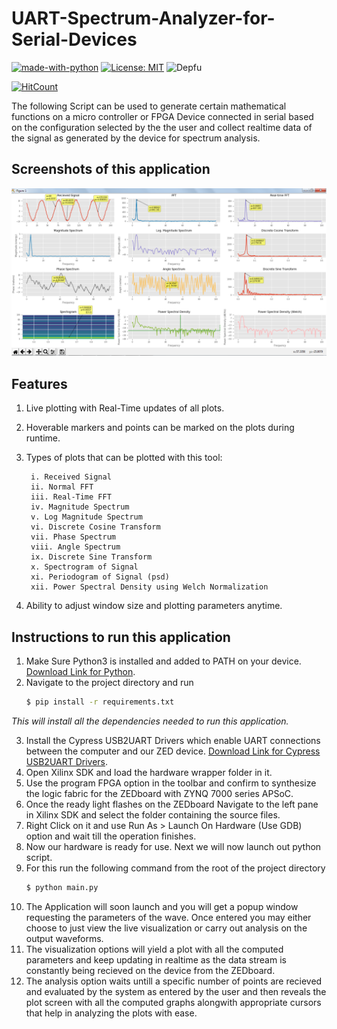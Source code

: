 # UART-Spectrum-Analyzer-for-Serial-Devices

[![made-with-python](https://img.shields.io/badge/Made%20with-Python-yellow.svg?style=for-the-badge&logo=python)](https://nodejs.org/)
[![License: MIT](https://img.shields.io/badge/License-MIT-orange.svg?style=for-the-badge)](https://opensource.org/licenses/MIT)
![Depfu](https://img.shields.io/depfu/dwij2812/UART-Spectrum-Analyzer-for-Serial-Devices.svg?style=for-the-badge)

[![HitCount](http://hits.dwyl.io/dwij2812/UART-Spectrum-Analyzer-for-Serial-Devices.svg)](http://hits.dwyl.io/dwij2812/UART-Spectrum-Analyzer-for-Serial-Devices)


The following Script can be used to generate certain mathematical functions on a micro controller or FPGA Device connected in serial based on the configuration selected by the the user and collect realtime data of the signal as generated by the device for spectrum analysis.

## Screenshots of this application
![alt text](https://raw.githubusercontent.com/dwij2812/UART-Spectrum-Analyzer-for-Serial-Devices/master/UART-Spectrum-Analyzer-screenshot.png?token=AG5WKBRI6NJFK445S7S6KFS47EX5A "Logo Title Text 1")

## Features
1. Live plotting with Real-Time updates of all plots.
2. Hoverable markers and points can be marked on the plots during runtime.
3. Types of plots that can be plotted with this tool:

        i. Received Signal
        ii. Normal FFT
        iii. Real-Time FFT
        iv. Magnitude Spectrum
        v. Log Magnitude Spectrum
        vi. Discrete Cosine Transform
        vii. Phase Spectrum
        viii. Angle Spectrum
        ix. Discrete Sine Transform
        x. Spectrogram of Signal
        xi. Periodogram of Signal (psd)
        xii. Power Spectral Density using Welch Normalization
        
4. Ability to adjust window size and plotting parameters anytime.

## Instructions to run this application
1. Make Sure Python3 is installed and added to PATH on your device. [Download Link for Python](https://www.python.org/downloads/).
2. Navigate to the project directory and run
    ```bash
    $ pip install -r requirements.txt
    ```
*This will install all the dependencies needed to run this application.*

3. Install the Cypress USB2UART Drivers which enable UART connections between the computer and our ZED device. [Download Link for Cypress USB2UART Drivers](https://www.cypress.com/documentation/software-and-drivers/microsoft-certified-usb-uart-driver).
4. Open Xilinx SDK and load the hardware wrapper folder in it.
5. Use the program FPGA option in the toolbar and confirm to synthesize the logic fabric for the ZEDboard with ZYNQ 7000 series APSoC.
6. Once the ready light flashes on the ZEDboard Navigate to the left pane in Xilinx SDK and select the folder containing the source files.
7. Right Click on it and use Run As > Launch On Hardware (Use GDB) option and wait till the operation finishes.
8. Now our hardware is ready for use. Next we will now launch out python script.
9. For this run the following command from the root of the project directory
    ```bash
    $ python main.py
    ```
10. The Application will soon launch and you will get a popup window requesting the parameters of the wave. Once entered you may either choose to just view the live visualization or carry out analysis on the output waveforms.
11. The visualization options will yield a plot with all the computed parameters and keep updating in realtime as the data stream is constantly being recieved on the device from the ZEDboard.
12. The analysis option waits untill a specific number of points are recieved and evaluated by the system as entered by the user and then reveals the plot screen with all the computed graphs alongwith appropriate cursors that help in analyzing the plots with ease.
